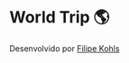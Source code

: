 <h1> World Trip 🌎</h1>

<p>Desenvolvido por <a href="https://github.com/FilipeRK">Filipe Kohls</a></p>
